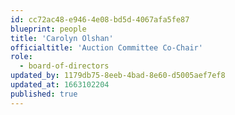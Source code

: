 ```yaml
---
id: cc72ac48-e946-4e08-bd5d-4067afa5fe87
blueprint: people
title: 'Carolyn Olshan'
officialtitle: 'Auction Committee Co-Chair'
role:
  - board-of-directors
updated_by: 1179db75-8eeb-4bad-8e60-d5005aef7ef8
updated_at: 1663102204
published: true
---
```


